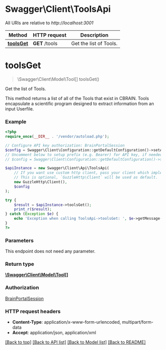 # Swagger\Client\ToolsApi

All URIs are relative to *http://localhost:3001*

Method | HTTP request | Description
------------- | ------------- | -------------
[**toolsGet**](ToolsApi.md#toolsGet) | **GET** /tools | Get the list of Tools.


# **toolsGet**
> \Swagger\Client\Model\Tool[] toolsGet()

Get the list of Tools.

This method returns a list of all of the Tools that exist in CBRAIN. Tools encapsulate a scientific program designed to extract information from an input Userfile.

### Example
```php
<?php
require_once(__DIR__ . '/vendor/autoload.php');

// Configure API key authorization: BrainPortalSession
$config = Swagger\Client\Configuration::getDefaultConfiguration()->setApiKey('cbrain_api_token', 'YOUR_API_KEY');
// Uncomment below to setup prefix (e.g. Bearer) for API key, if needed
// $config = Swagger\Client\Configuration::getDefaultConfiguration()->setApiKeyPrefix('cbrain_api_token', 'Bearer');

$apiInstance = new Swagger\Client\Api\ToolsApi(
    // If you want use custom http client, pass your client which implements `GuzzleHttp\ClientInterface`.
    // This is optional, `GuzzleHttp\Client` will be used as default.
    new GuzzleHttp\Client(),
    $config
);

try {
    $result = $apiInstance->toolsGet();
    print_r($result);
} catch (Exception $e) {
    echo 'Exception when calling ToolsApi->toolsGet: ', $e->getMessage(), PHP_EOL;
}
?>
```

### Parameters
This endpoint does not need any parameter.

### Return type

[**\Swagger\Client\Model\Tool[]**](../Model/Tool.md)

### Authorization

[BrainPortalSession](../../README.md#BrainPortalSession)

### HTTP request headers

 - **Content-Type**: application/x-www-form-urlencoded, multipart/form-data
 - **Accept**: application/json, application/xml

[[Back to top]](#) [[Back to API list]](../../README.md#documentation-for-api-endpoints) [[Back to Model list]](../../README.md#documentation-for-models) [[Back to README]](../../README.md)


